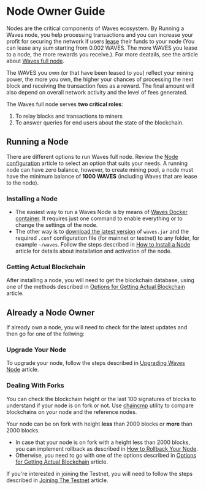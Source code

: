 # Node Owner Guide

 Nodes are the critical components of Waves ecosystem. By Running a Waves node, you help processing transactions and you can increase your profit for securing the network if users [lease](/en/blockchain/leasing) their funds to your node \(You can lease any sum starting from 0.002 WAVES. The more WAVES you lease to a node, the more rewards you receive.\). For more deatails, see the article about [Waves full node](/en/waves-node/what-is-a-full-node).

The WAVES you own \(or that have been leased to you\) reflect your mining power, the more you own, the higher your chances of processing the next block and receiving the transaction fees as a reward. The final amount will also depend on overall network activity and the level of fees generated.

The Waves full node serves **two critical roles**:

1. To relay blocks and transactions to miners
2. To answer queries for end users about the state of the blockchain.

## Running a Node

There are different options to run Waves full node. Review the [Node configuration](/en/waves-node/node-configuration) article to select an option that suits your needs. A running node can have zero balance, however, to create mining pool, a node must have the minimum balance of **1000 WAVES** (including Waves that are lease to the node).

### Installing a Node

* The easiest way to run a Waves Node is by means of [Waves Docker container](/en/waves-node/waves-node-in-docker). It requires just one command to enable everything or to change the settings of the node.
* The other way is to [download the latest version](https://github.com/wavesplatform/Waves/releases) of `waves.jar` and the required `.conf` configuration file \(for mainnet or testnet\) to any folder, for example `~/waves`. Follow the steps described in [How to Install a Node](/en/waves-node/how-to-install-a-node/how-to-install-a-node) article for details about installation and activation of the node.

### Getting Actual Blockchain

After installing a node, you will need to get the blockchain database, using one of the methods described in [Options for Getting Actual Blockchain](/en/waves-node/options-for-getting-actual-blockchain) article.

## Already a Node Owner

If already own a node, you will need to check for the latest updates and then go for one of the follwing:

### Upgrade Your Node

To upgrade your node, follow the steps described in [Upgrading Waves Node](/en/waves-node/upgrading) article.

### Dealing With Forks

You can check the blockchain height or the last 100 signatures of blocks to understand if your node is on fork or not. Use [chaincmp](https://github.com/wavesplatform/gowaves/releases/tag/v0.1.2) utility to compare blockchains on your node and the reference nodes.

Your node can be on fork with height **less** than 2000 blocks or **more** than 2000 blocks.

* In case that your node is on fork with a height less than 2000 blocks, you can implement rollback as described in [How to Rollback Your Node](/en/waves-node/how-to-rollback-a-node).
* Otherwise, you need to go with one of the options described in [Options for Getting Actual Blockchain](/en/waves-node/options-for-getting-actual-blockchain) article.

If you're interested in joining the Testnet, you will need to follow the steps described in [Joining The Testnet](/en/waves-node/joining-testnet) article.
